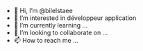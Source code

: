 - 👋 Hi, I’m @bilelstaee
- 👀 I’m interested in développeur application 
- 🌱 I’m currently learning ...
- 💞️ I’m looking to collaborate on ...
- 📫 How to reach me ...

<!---
bilelstaee/bilelstaee is a ✨ special ✨ repository because its `README.md` (this file) appears on your GitHub profile.
You can click the Preview link to take a look at your changes.
--->
